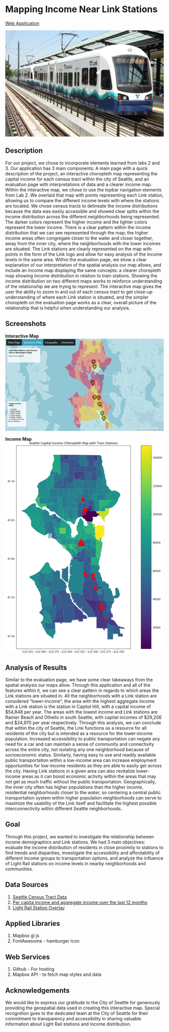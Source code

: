 # Mapping Income Near Link Stations
[Web Application](https://jason-simi.github.io/interactivemap.html)

<img src="img/train.png" alt = "Link train at station">

## Description
For our project, we chose to incorporate elements learned from labs 2 and 3. Our application has 3 main components: A main page with a quick description of the project, an interactive choropleth map representing the capital income for each census tract within the city of Seattle, and an evaluation page with interpretations of data and a clearer income map. Within the interactive map, we chose to use the topbar navigation elements from Lab 2. We overlaid that map with points representing each Link station, allowing us to compare the different income levels with where the stations are located. We chose census tracts to delineate the income distributions because the data was easily accessible and showed clear splits within the income distribution across the different neighborhoods being represented. The darker colors represent the higher income and the lighter colors represent the lower income. There is a clear pattern within the income distribution that we can see represented through the map; the higher income areas often congregate closer to the water and closer together, away from the inner city, where the neighborhoods with the lower incomes are situated. The Link stations are clearly represented on the map with points in the form of the Link logo and allow for easy analysis of the income levels in the same area. Within the evaluation page, we show a clear explanation of our interpretation of the spatial analysis our map allows, and include an income map displaying the same concepts: a clearer choropleth map showing income distribution in relation to train stations. Showing the income distribution on two different maps works to reinforce understanding of the relationship we are trying to represent. The interactive map gives the user the ability to zoom in and out of each census tract to get close-up understanding of where each Link station is situated, and the simpler choropleth on the evaluation page works as a clear, overall picture of the relationship that is helpful when understanding our analysis. 

## Screenshots
<strong>Interactive Map</strong>
<img src="img/interactivemap.png" alt = "Interactive choropleth map of Seattle">

<strong>Income Map</strong>
<img src="img/328finalpic.png" alt = "Income map">

## Analysis of Results
Similar to the evaluation page, we have some clear takeaways from the spatial analysis our maps allow. Through this application and all of the features within it, we can see a clear pattern in regards to which areas the Link stations are situated in. All the neighborhoods with a Link station are considered “lower-income”; the area with the highest aggregate income with a Link station is the station in Capitol Hill, with a capital income of $54,848 per year. The areas with the lowest income and Link stations are Rainier Beach and Othello in south Seattle, with capital incomes of $29,206 and $24,970 per year respectively. Through this analysis, we can conclude that within the city of Seattle, the Link functions as a resource for all residents of the city but is intended as a resource for the lower-income population. Increased accessibility to public transportation can negate any need for a car and can maintain a sense of community and connectivity across the entire city, not isolating any one neighborhood because of socioeconomic status. Similarly, having easy to use and readily available public transportation within a low-income area can increase employment opportunities for low-income residents as they are able to easily get across the city. Having Link stations in a given area can also revitalize lower-income areas as it can boost economic activity within the areas that may not get as much traffic without the public transportation. Geographically, the inner city often has higher populations than the higher income, residential neighborhoods closer to the water, so centering a central public transportation system within higher population neighborhoods can serve to maximize the usability of the Link itself and facilitate the highest possible interconnectivity within different Seattle neighborhoods. 

## Goal
Through this project, we wanted to investigate the relationship between income demographics and Link stations. We had 3 main objectives: evaluate the income distribution of residents in close proximity to stations to find trends and disparities, investigate the accessibility and affordability of different income groups to transportation options, and analyze the influence of Light Rail stations on income levels in nearby neighborhoods and communities. 

## Data Sources

1. [Seattle Census Tract Data](https://data-seattlecitygis.opendata.arcgis.com/datasets/9075e8c912a24c4b9458af8866c72ae7)
2. [Per capita income and aggregate income over the last 12 months](https://data-seattlecitygis.opendata.arcgis.com/datasets/SeattleCityGIS::per-capita-income-and-aggregate-income-in-the-past-12-months-in-inflation-adjusted-dollars/about)
3. [Light Rail Station Overlay](https://data-seattlecitygis.opendata.arcgis.com/datasets/SeattleCityGIS::station-area-overlay-light-rail/explore?location=47.601176%2C-122.261905%2C12.81)

## Applied Libraries
1. Mapbox gl js
2. FontAwesome - hamburger icon


## Web Services
1. Github - For hosting
2. Mapbox API - to fetch map styles and data

## Acknowledgements
We would like to express our gratitude to the City of Seattle for generously providing the geospatial data used in creating this interactive map. Special recognition goes to the dedicated team at the City of Seattle for their commitment to transparency and accessibility in sharing valuable information about Light Rail stations and income distribution.